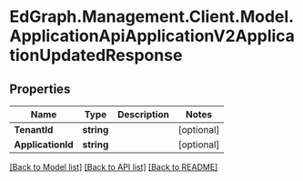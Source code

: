 # EdGraph.Management.Client.Model.ApplicationApiApplicationV2ApplicationUpdatedResponse

## Properties

Name | Type | Description | Notes
------------ | ------------- | ------------- | -------------
**TenantId** | **string** |  | [optional] 
**ApplicationId** | **string** |  | [optional] 

[[Back to Model list]](../README.md#documentation-for-models) [[Back to API list]](../README.md#documentation-for-api-endpoints) [[Back to README]](../README.md)

